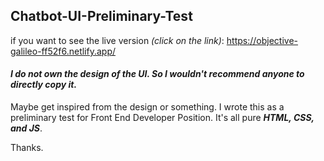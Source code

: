 ## Chatbot-UI-Preliminary-Test

if you want to see the live version _(click on the link)_: https://objective-galileo-ff52f6.netlify.app/


#### _I do not own the design of the UI. So I wouldn't recommend anyone to directly copy it._  
Maybe get inspired from the design or something.
I wrote this as a preliminary test for Front End Developer Position.
It's all pure ***HTML, CSS, and JS***.


Thanks.
